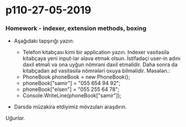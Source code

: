 # p110-27-05-2019

### Homework - indexer, extension methods, boxing
- Aşağıdakı tapşırığı yazın:
  - Telefon kitabçası kimi bir application yazın. Indexer vasitəsilə kitabçaya yeni input-lar əlavə etmək olsun. İstifadəçi user-in adını daxil etməli və ona uyğun nömrəni daxil etməlidir. Daha sonra da kitabçadan ad vasitəsilə nömrələri oxuya bilməlidir. Məsələn.:
  - PhoneBook phoneBook = new PhoneBook(); 
  - phoneBook["samir"] = "055 654 94 92";
  - phoneBook["elsen"] = "055 255 64 78";  
  - Console.WriteLine(phoneBook["samir"]);
  
- Dərsdə müzakirə etdiyimiz mövzuları araşdırın.

*Uğurlar.*

